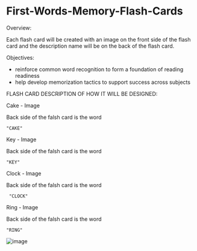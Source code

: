 # First-Words-Memory-Flash-Cards


Overview:

Each flash card will be created with an image on the front side of the flash card and the description name will be on the back of the flash card.

Objectives:
* reinforce common word recognition to form a foundation of reading readiness
* help develop memorization tactics to support success across subjects


FLASH CARD DESCRIPTION OF HOW IT WILL BE DESIGNED:

Cake - Image

Back side of the falsh card is the word 
    
    "CAKE"

Key - Image

Back side of the falsh card is the word 
   
    "KEY"

Clock - Image

Back side of the falsh card is the word 
    
     "CLOCK"

Ring - Image

Back side of the falsh card is the word 
   
    "RING"

![image](https://github.com/CV2Tre/First-Words-Memory-Flash-Cards/assets/156357217/2deabfe7-881c-41b5-8b60-488aba52e74b)

